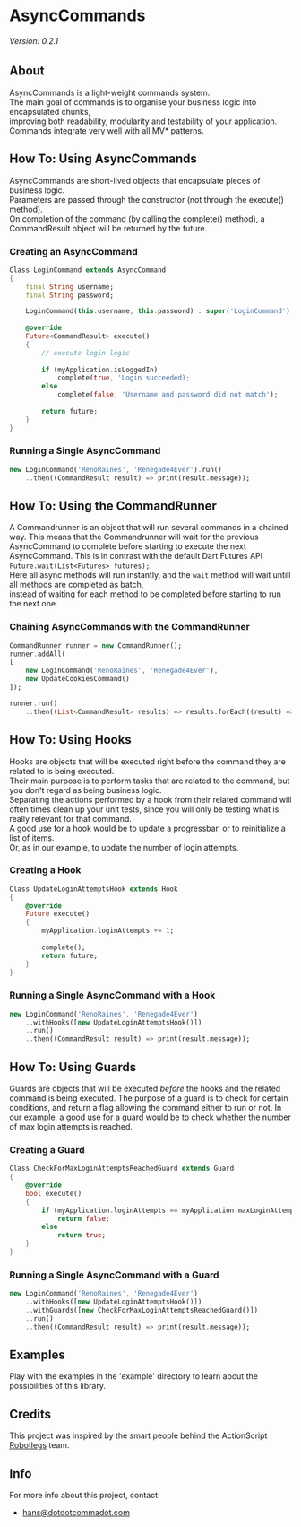 # AsyncCommands

###### Version: 0.2.1

## About

AsyncCommands is a light-weight commands system.  
The main goal of commands is to organise your business logic into encapsulated chunks,   
improving both readability, modularity and testability of your application.  
Commands integrate very well with all MV* patterns.

## How To: Using AsyncCommands

AsyncCommands are short-lived objects that encapsulate pieces of business logic.  
Parameters are passed through the constructor (not through the execute() method).  
On completion of the command (by calling the complete() method), a CommandResult object will be returned by the future.

### Creating an AsyncCommand

```Dart
Class LoginCommand extends AsyncCommand
{
    final String username;
    final String password;

    LoginCommand(this.username, this.password) : super('LoginCommand');
    
    @override
    Future<CommandResult> execute()
    {
        // execute login logic 
        
        if (myApplication.isLoggedIn)
            complete(true, 'Login succeeded);
        else
            complete(false, 'Username and password did not match');
            
        return future;
    }
}
```

### Running a Single AsyncCommand

```Dart
new LoginCommand('RenoRaines', 'Renegade4Ever').run()
    ..then((CommandResult result) => print(result.message));
```

## How To: Using the CommandRunner

A Commandrunner is an object that will run several commands in a chained way.
This means that the Commandrunner will wait for the previous AsyncCommand to complete before starting to execute the next AsyncCommand.
This is in contrast with the default Dart Futures API ```Future.wait(List<Futures> futures);```.  
Here all async methods will run instantly, and the ```wait``` method will wait untill all methods are completed as batch,   
instead of waiting for each method to be completed before starting to run the next one.


### Chaining AsyncCommands with the CommandRunner

```Dart
CommandRunner runner = new CommandRunner();
runner.addAll(
[
    new LoginCommand('RenoRaines', 'Renegade4Ever'),
    new UpdateCookiesCommand()
]);

runner.run()
    ..then((List<CommandResult> results) => results.forEach((result) => print(result.message)));
```

## How To: Using Hooks

Hooks are objects that will be executed right before the command they are related to is being executed.  
Their main purpose is to perform tasks that are related to the command, but you don't regard as being business logic.  
Separating the actions performed by a hook from their related command will often times clean up your unit tests, 
since you will only be testing what is really relevant for that command.  
A good use for a hook would be to update a progressbar, or to reinitialize a list of items.  
Or, as in our example, to update the number of login attempts.

### Creating a Hook

```Dart
Class UpdateLoginAttemptsHook extends Hook
{
    @override
    Future execute()
    {
        myApplication.loginAttempts += 1;
        
        complete();
        return future;
    }
}
```

### Running a Single AsyncCommand with a Hook

```Dart
new LoginCommand('RenoRaines', 'Renegade4Ever')
    ..withHooks([new UpdateLoginAttemptsHook()])
    ..run()
    ..then((CommandResult result) => print(result.message));
```

## How To: Using Guards

Guards are objects that will be executed *before* the hooks and the related command is being executed.
The purpose of a guard is to check for certain conditions, and return a flag allowing the command either to run or not.
In our example, a good use for a guard would be to check whether the number of max login attempts is reached.

### Creating a Guard

```Dart
Class CheckForMaxLoginAttemptsReachedGuard extends Guard
{
    @override
    bool execute()
    {
        if (myApplication.loginAttempts == myApplication.maxLoginAttempts)
            return false;
        else
            return true;
    }
}
```

### Running a Single AsyncCommand with a Guard

```Dart
new LoginCommand('RenoRaines', 'Renegade4Ever')
    ..withHooks([new UpdateLoginAttemptsHook()])
    ..withGuards([new CheckForMaxLoginAttemptsReachedGuard()])
    ..run()
    ..then((CommandResult result) => print(result.message));
```

## Examples

Play with the examples in the 'example' directory to learn about the possibilities of this library.

## Credits

This project was inspired by the smart people behind the ActionScript [Robotlegs](https://github.com/robotlegs/robotlegs-framework) team.

## Info
	
For more info about this project, contact:

- [hans@dotdotcommadot.com](mailto:hans@dotdotcommadot.com)